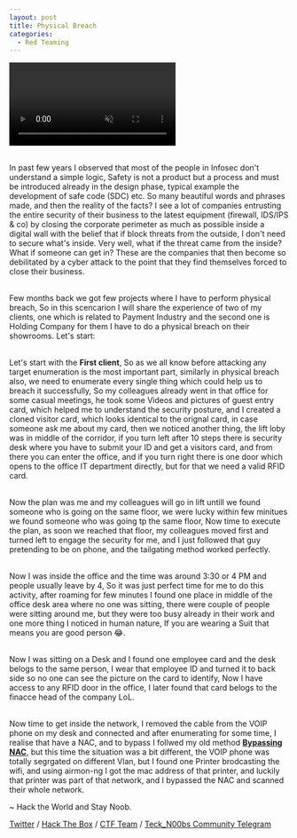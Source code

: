 ```yaml
---
layout: post
title: Physical Breach
categories:
  - Red Teaming
---
```



<div class="background-wrap">
	<video id="video-bg-elem" preload="auto" autoplay="true" loop="loop" muted="muted">
		<Source src="http://giphygifs.s3.amazonaws.com/media/5CsmAaFsM0sZa/giphy.mp4" type="video/mp4">
	</video>
</div>


<br>In past few years I observed that most of the people in Infosec don't understand a simple logic, Safety is not a product but a process and must be introduced already in the design phase, typical example the development of safe code (SDC) etc. So many beautiful words and phrases made, and then the reality of the facts? I see a lot of companies entrusting the entire security of their business to the latest equipment (firewall, IDS/IPS & co) by closing the corporate perimeter as much as possible inside a digital wall with the belief that if block threats from the outside, I don't need to secure what's inside. Very well, what if the threat came from the inside? What if someone can get in? These are the companies that then become so debilitated by a cyber attack to the point that they find themselves forced to close their business.

<br>Few months back we got few projects where I have to perform physical breach, So in this scencarion I will share the experience of two of my clients, one which is related to Payment Industry and the second one is Holding Company for them I have to do a physical breach on their showrooms. Let's start:

<br>Let's start with the **First client**, So as we all know before attacking any target enumeration is the most important part, similarly in physical breach also, we need to enumerate every single thing which could help us to breach it successfully, So my colleagues already went in that office for some casual meetings, he took some Videos and pictures of guest entry card, which helped me to understand the security posture, and I created a cloned visitor card, which looks identical to the orignal card, in case someone ask me about my card, then we noticed another thing, the lift loby was in middle of the corridor, if you turn left after 10 steps there is security desk where you have to submit your ID and get a visitors card, and from there you can enter the office, and if you turn right there is one door which opens to the office IT department directly, but for that we need a valid RFID card.

<br>Now the plan was me and my colleagues will go in lift untill we found someone who is going on the same floor, we were lucky within few minitues we found someone who was going tp the same floor, Now time to execute the plan, as soon we reached that floor, my colleagues moved first and turned left to engage the security for me, and I just followed that guy pretending to be on phone, and the tailgating method worked perfectly.

<br>Now I was inside the office and the time was around 3:30 or 4 PM and people usually leave by 4, So it was just perfect time for me to do this activity, after roaming for few minutes I found one place in middle of the office desk area where no one was sitting, there were couple of people were sitting around me, but they were too busy already in their work and one more thing I noticed in human nature, If you are wearing a Suit that means you are good person 😂.

<br>Now I was sitting on a Desk and I found one employee card and the desk belogs to the same person, I wear that employee ID and turned it to back side so no one can see the picture on the card to identify, Now I have access to any RFID door in the office, I later found that card belogs to the finacce head of the company LoL.

<br>Now time to get inside the network, I removed the cable from the VOIP phone on my desk and connected and after enumerating for some time, I realise that have a NAC, and to bypass I follwed my old method **[Bypassing NAC](https://teckk2.github.io/red%20teaming/2019/10/06/Physical-Breach.html)**, but this time the situation was a bit different, the VOIP phone was totally segrgated on different Vlan, but I found one Printer brodcasting the wifi, and using airmon-ng I got the mac address of that printer, and luckily that printer was part of that network, and I bypassed the NAC and scanned their whole network.





<p class="message">
  ~ Hack the World and Stay Noob.
</p>

[Twitter](https://twitter.com/Teck__K2) / [Hack The Box](https://www.hackthebox.eu/profile/966) / [CTF Team](https://ctftime.org/team/20102) /
[Teck_N00bs Community Telegram](https://t.me/Teck_N00bs)

<script src="https://www.hackthebox.eu/badge/966"> </script>
